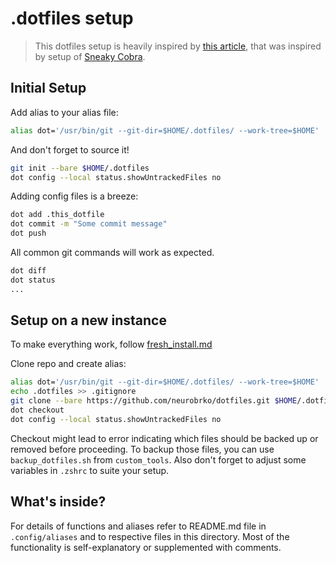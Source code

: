 # .dotfiles setup

>This dotfiles setup is heavily inspired by [this article](https://www.atlassian.com/git/tutorials/dotfiles),
that was inspired by setup of [Sneaky Cobra](https://news.ycombinator.com/item?id=11071754).

## Initial Setup

Add alias to your alias file:

```sh
alias dot='/usr/bin/git --git-dir=$HOME/.dotfiles/ --work-tree=$HOME'
```

And don't forget to source it!

```sh
git init --bare $HOME/.dotfiles
dot config --local status.showUntrackedFiles no
```

Adding config files is a breeze:

```sh
dot add .this_dotfile
dot commit -m "Some commit message"
dot push
```

All common git commands will work as expected.

```sh
dot diff
dot status
...
```

## Setup on a new instance

To make everything work, follow [fresh_install.md](https://github.com/neurobrko/dotfiles/blob/main/fresh_install.md)

Clone repo and create alias:

```sh
alias dot='/usr/bin/git --git-dir=$HOME/.dotfiles/ --work-tree=$HOME'
echo .dotfiles >> .gitignore
git clone --bare https://github.com/neurobrko/dotfiles.git $HOME/.dotfiles
dot checkout
dot config --local status.showUntrackedFiles no
```

Checkout might lead to error indicating which files should be backed up or
removed before proceeding. To backup those files, you can use
`backup_dotfiles.sh` from `custom_tools`.
Also don't forget to adjust some variables in `.zshrc` to suite your setup.

## What's inside?

For details of functions and aliases refer to README.md file in
`.config/aliases` and to respective files in this directory. Most of the
functionality is self-explanatory or supplemented with comments.
